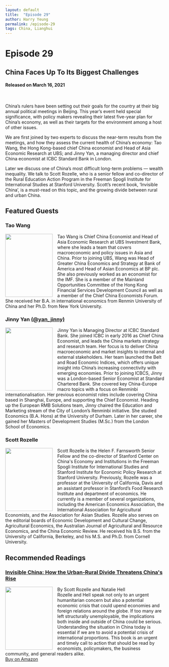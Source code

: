 ```yaml
---
layout: default
title:  "Episode 29"
author: Harry Yeung
permalink: /episode-29
tags: China, Lianghui
---
```


<head>
  <meta name="twitter:card" content="summary" />
  <meta name="twitter:site" content="@AsiaMattersPod" />
  <meta name="twitter:title" content="Episode 29 | China Faces Up To Its Biggest Challenges" />
  <meta name="twitter:description" content="China’s rulers have been setting out their goals for the country at their big annual political meetings in Beijing. This year’s event held special significance, with policy makers revealing their latest five-year plan for China’s economy, as well as their targets for the environment among a host of other issues." />
  <meta name="twitter:image" content="https://user-images.githubusercontent.com/67763587/97117453-1b73b880-16c1-11eb-8dfb-30e8781bf66c.png" />

  <title>Episode 29 | China Faces Up To Its Biggest Challenges</title>

  <meta name="description"
  content="China’s rulers have been setting out their goals for the country at their big annual political meetings in Beijing. This year’s event held special significance, with policy makers revealing their latest five-year plan for China’s economy, as well as their targets for the environment among a host of other issues.">
</head>

# Episode 29
## China Faces Up To Its Biggest Challenges
#### Released on March 16, 2021

<div id="buzzsprout-player-8150193"></div>
<script src="https://www.buzzsprout.com/699187/8150193-china-faces-up-to-its-biggest-challenges.js?container_id=buzzsprout-player-8150193&player=small" type="text/javascript" charset="utf-8"></script>
<br>

China’s rulers have been setting out their goals for the country at their big annual political meetings in Beijing. This year’s event held special significance, with policy makers revealing their latest five-year plan for China’s economy, as well as their targets for the environment among a host of other issues.

We are first joined by two experts to discuss the near-term results from the meetings, and how they assess the current health of China’s economy: Tao Wang, the Hong Kong-based chief China economist and Head of Asia Economic Research at UBS; and Jinny Yan, a managing director and chief China economist at ICBC Standard Bank in London.

Later we discuss one of China’s most difficult long-term problems — wealth inequality. We talk to Scott Rozelle, who is a senior fellow and co-director of the Rural Education Action Program in the Freeman Spogli Institute for International Studies at Stanford University. Scott’s recent book, ‘Invisible China’, is a must-read on this topic, and the growing divide between rural and urban China.

## Featured Guests

### Tao Wang

<img src="https://user-images.githubusercontent.com/67763587/111352258-38456400-8641-11eb-845b-e900d99706ec.png"
  style="width:150px;height:200px;margin-right:15px;"
  align="left" />
  <p>Tao Wang is Chief China Economist and Head of Asia Economic Research at UBS Investment Bank, where she leads a team that covers macroeconomic and policy issues in Asia and China. Prior to joining UBS, Wang was Head of Greater China Economics and Strategy at Bank of America and Head of Asian Economics at BP plc. She also previously worked as an economist for the IMF. She is a member of the Mainland Opportunities Committee of the Hong Kong Financial Services Development Council as well as a member of the Chief China Economists Forum. She received her B.A. in international economics from Renmin University of China and her Ph.D. from New York University.</p>

### Jinny Yan [(@yan_jinny)](https://twitter.com/yan_jinny)

<img src="https://user-images.githubusercontent.com/67763587/111352372-54490580-8641-11eb-98ac-2a6421717a5e.png"
  style="width:150px;height:200px;margin-right:15px;"
  align="left" />
  <p>Jinny Yan is Managing Director at ICBC Standard Bank. She joined ICBC in early 2016 as Chief China Economist, and leads the China markets strategy and research team. Her focus is to deliver China macroeconomic and market insights to internal and external stakeholders. Her team launched the Belt and Road Economic Indices, which offers unique insight into China’s increasing connectivity with emerging economies. Prior to joining ICBCS, Jinny was a London-based Senior Economist at Standard Chartered Bank. She covered key China-Europe macro topics with a focus on Renminbi internationalisation. Her previous economist roles include covering China based in Shanghai, Europe, and supporting the Chief Economist. Heading up the European RMB Solutions team, Jinny chaired the Education and Marketing stream of the City of London’s Renminbi initiative. She studied Economics (B.A. Hons) at the University of Durham. Later in her career, she gained her Masters of Development Studies (M.Sc.) from the London School of Economics. </p>

### Scott Rozelle

<img src="https://user-images.githubusercontent.com/67763587/111352590-92462980-8641-11eb-98e8-65ee39639bc7.png"
  style="width:150px;height:200px;margin-right:15px;"
  align="left" />
  <p>Scott Rozelle is the Helen F. Farnsworth Senior Fellow and the co-director of Stanford Center on China's Economy and Institutions in the Freeman Spogli Institute for International Studies and Stanford Institute for Economic Policy Research at Stanford University. Previously, Rozelle was a professor at the University of California, Davis and an assistant professor in Stanford’s Food Research Institute and department of economics. He currently is a member of several organizations, including the American Economics Association, the International Association for Agricultural Economists, and the Association for Asian Studies. Rozelle also serves on the editorial boards of Economic Development and Cultural Change, Agricultural Economics, the Australian Journal of Agricultural and Resource Economics, and the China Economic Review. He received his B.S. from the University of California, Berkeley, and his M.S. and Ph.D. from Cornell University. </p>



## Recommended Readings

### [Invisible China: How the Urban-Rural Divide Threatens China's Rise](https://amzn.to/3bPUbRQ)

<a href="https://amzn.to/3bPUbRQ">
<img src="{{site.url}}/assets/img/books/invisible_china.png"
  style="width:150px;height:200px;margin-right:15px;"
  align="left" /> </a>
  By Scott Rozelle and Natalie Hell
  <br> Rozelle and Hell speak not only to an urgent humanitarian concern but also a potential economic crisis that could upend economies and foreign relations around the globe. If too many are left structurally unemployable, the implications both inside and outside of China could be serious. Understanding the situation in China today is essential if we are to avoid a potential crisis of international proportions. This book is an urgent and timely call to action that should be read by economists, policymakers, the business community, and general readers alike.
  <br> <a href="https://amzn.to/3bPUbRQ">Buy on Amazon</a>
